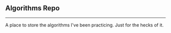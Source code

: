 ## Algorithms Repo
---
A place to store the algorithms I've been practicing. Just for the hecks of it.
